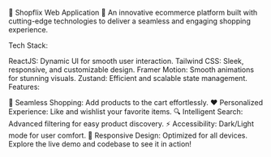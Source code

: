 🌟 Shopflix Web Application 🚀
An innovative ecommerce platform built with cutting-edge technologies to deliver a seamless and engaging shopping experience.

Tech Stack:

ReactJS: Dynamic UI for smooth user interaction.
Tailwind CSS: Sleek, responsive, and customizable design.
Framer Motion: Smooth animations for stunning visuals.
Zustand: Efficient and scalable state management.
Features:

🛒 Seamless Shopping: Add products to the cart effortlessly.
❤️ Personalized Experience: Like and wishlist your favorite items.
🔍 Intelligent Search: Advanced filtering for easy product discovery.
⚡ Accessibility: Dark/Light mode for user comfort.
📱 Responsive Design: Optimized for all devices.
Explore the live demo and codebase to see it in action!
